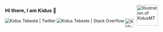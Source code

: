 <a href="https://developers.google.com/profile/u/101096823315765943089"> <img align="right" src="https://user-images.githubusercontent.com/18373774/117781864-adc74e00-b206-11eb-8dab-c12b08229924.png" alt="Illustration of KidusMT" width=70px height=70px/></a>


### Hi there, I am Kidus 👋

<!--
**KidusMT/KidusMT** is a ✨ _special_ ✨ repository because its `README.md` (this file) appears on your GitHub profile.

Here are some ideas to get you started:

- 🔭 I’m currently working on ...
- 🌱 I’m currently learning ...
- 👯 I’m looking to collaborate on ...
- 🤔 I’m looking for help with ...
- 💬 Ask me about ...
- 📫 How to reach me: ...
- 😄 Pronouns: ...
- ⚡ Fun fact: ...
-->

<a href="https://twitter.com/adukidus">
  <img align="left" alt="Kidus Tekeste | Twitter" src="https://abs.twimg.com/favicons/twitter.ico"/>
</a>

<a href="https://stackoverflow.com/users/6021740/kidus-tekeste">
  <img align="left" alt="Kidus Tekeste | Stack Overflow" src="https://cdn.sstatic.net/Sites/stackoverflow/Img/favicon.ico?v=ec617d715196"/>
</a>

<a href="https://developers.google.com/profile/u/101096823315765943089">
  <img align="left" width="30px" height="30px" alt="Kidus Tekeste | Google Developer Profile" src="https://user-images.githubusercontent.com/18373774/118082781-64e8d400-b383-11eb-8f39-39464556d4ad.png"/>
</a>

